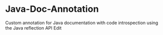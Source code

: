 # Java-Doc-Annotation

Custom annotation for Java documentation with code introspection using the Java reflection API Edit
